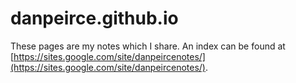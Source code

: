 # danpeirce.github.io

These pages are my notes which I share. An index can be found at [https://sites.google.com/site/danpeircenotes/](https://sites.google.com/site/danpeircenotes/).


